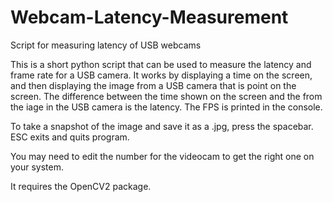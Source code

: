 # Webcam-Latency-Measurement
Script for measuring latency of USB webcams

This is a short python script that can be used to measure the latency and frame rate for a USB camera. It works
by displaying a time on the screen, and then displaying the image from a USB camera that is point on the screen. 
The difference between the time shown on the screen and the from the iage in the USB camera is the latency.  The 
FPS is printed in the console.  

To take a snapshot of the image and save it as a .jpg, press the spacebar.  ESC exits and quits program. 

You may need to edit the number for the videocam to get the right one on your system.  

It requires the OpenCV2 package. 
